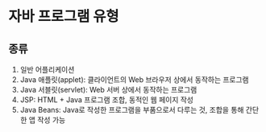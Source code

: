 # 자바 프로그램 유형

## 종류

1. 일반 어플리케이션
2. Java 애플릿(applet): 클라이언트의 Web 브라우저 상에서 동작하는 프로그램
3. Java 서블릿(servlet): Web 서버 상에서 동작하는 프로그램
4. JSP: HTML + Java 프로그램 조합, 동적인 웹 페이지 작성
5. Java Beans: Java로 작성한 프로그램을 부품으로서 다루는 것, 조합을 통해 간단한 앱 작성 가능